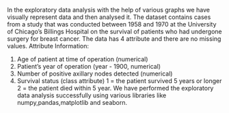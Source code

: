 In the exploratory data analysis with the help of various graphs we have visually represent data and then
analysed it.
The dataset contains cases from a study that was conducted between 1958 and 1970 at the University of
Chicago’s Billings Hospital on the survival of patients who had undergone surgery for breast cancer. The
data has 4 attribute and there are no missing values. Attribute Information: 
1. Age of patient at time of operation (numerical)
2. Patient’s year of operation (year - 1900, numerical)
3. Number of positive axillary nodes detected (numerical)
4. Survival status (class attribute) 1 = the patient survived 5 years or longer 2 = the patient died within 5 year.
We have performed the exploratory data analysis successfully using various libraries like
numpy,pandas,matplotlib and seaborn.
